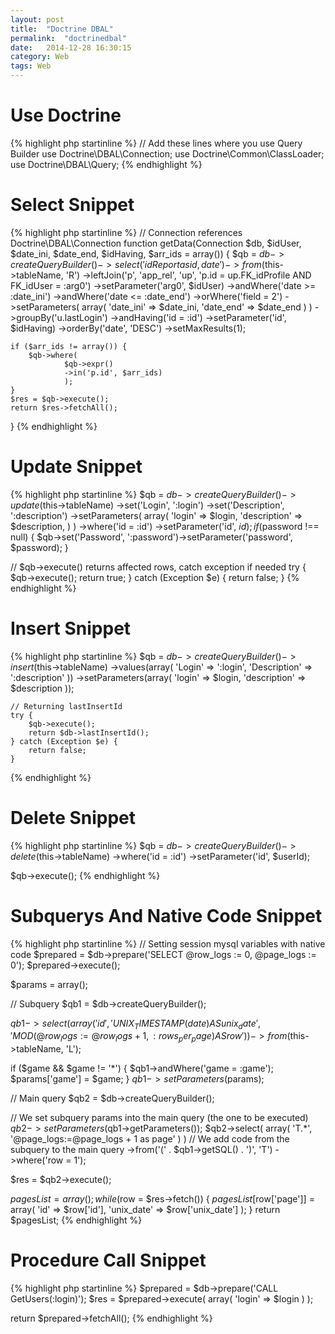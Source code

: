 ```yaml
---
layout: post
title:  "Doctrine DBAL"
permalink:  "doctrinedbal"
date:   2014-12-28 16:30:15
category: Web
tags: Web
---
```

# Use Doctrine

{% highlight php startinline %}
// Add these lines where you use Query Builder
use Doctrine\DBAL\Connection;
use Doctrine\Common\ClassLoader;
use Doctrine\DBAL\Query;
{% endhighlight %}

# Select Snippet

{% highlight php startinline %}
// Connection references Doctrine\DBAL\Connection
function getData(Connection $db, $idUser, $date_ini, $date_end, $idHaving, $arr_ids = array()) {
    $qb = $db->createQueryBuilder()
        ->select('idReport as id, date')
        ->from($this->tableName, 'R')
        ->leftJoin('p', 'app_rel', 'up', 'p.id = up.FK_idProfile AND FK_idUser = :arg0')
        ->setParameter('arg0', $idUser)
        ->andWhere('date >= :date_ini')
        ->andWhere('date <= :date_end')
        ->orWhere('field = 2')
        ->setParameters(
            array(
                'date_ini' => $date_ini,
                'date_end' => $date_end
            )
        )
        ->groupBy('u.lastLogin')
        ->andHaving('id = :id')
        ->setParameter('id', $idHaving)
        ->orderBy('date', 'DESC')
        ->setMaxResults(1);

    if ($arr_ids != array()) {
        $qb->where(
                $qb->expr()
                ->in('p.id', $arr_ids)
                );
    }
    $res = $qb->execute();
    return $res->fetchAll();
}
{% endhighlight %}

# Update Snippet

{% highlight php startinline %}
$qb = $db->createQueryBuilder()
    ->update($this->tableName)
    ->set('Login', ':login')
    ->set('Description', ':description')
    ->setParameters(
        array(
            'login'             => $login,
            'description'       => $description,
        )
    )
    ->where('id = :id')
    ->setParameter('id', $id);
if ($password !== null) {
    $qb->set('Password', ':password')->setParameter('password', $password);
}

// $qb->execute() returns affected rows, catch exception if needed
try {
    $qb->execute();
    return true;
} catch (Exception $e) {
    return false;
}
{% endhighlight %}

# Insert Snippet

{% highlight php startinline %}
$qb = $db->createQueryBuilder()
    ->insert($this->tableName)
    ->values(array(
        'Login'             => ':login',
        'Description'       => ':description'
    ))
    ->setParameters(array(
        'login'             => $login,
        'description'       => $description
    ));

    // Returning lastInsertId
    try {
        $qb->execute();
        return $db->lastInsertId();
    } catch (Exception $e) {
        return false;
    }
{% endhighlight %}

# Delete Snippet

{% highlight php startinline %}
$qb = $db->createQueryBuilder()
    ->delete($this->tableName)
    ->where('id = :id')
    ->setParameter('id', $userId);

$qb->execute();
{% endhighlight %}

# Subquerys And Native Code Snippet

{% highlight php startinline %}
// Setting session mysql variables with native code
$prepared = $db->prepare('SELECT @row_logs := 0, @page_logs := 0');
$prepared->execute();

$params = array();

// Subquery
$qb1 = $db->createQueryBuilder();

$qb1->select(
    array(
        'id',
        'UNIX_TIMESTAMP(date) AS unix_date',
        'MOD(@row_logs := @row_logs + 1, :rows_per_page) AS row'
    )
)
->from($this->tableName, 'L');

if ($game && $game != '*') {
    $qb1->andWhere('game = :game');
    $params['game'] = $game;
}
$qb1->setParameters($params);

// Main query
$qb2 = $db->createQueryBuilder();

// We set subquery params into the main query (the one to be executed)
$qb2->setParameters($qb1->getParameters());
$qb2->select(
    array(
        'T.*',
        '@page_logs:=@page_logs + 1 as page'
    )
)
// We add code from the subquery to the main query
->from('(' . $qb1->getSQL() . ')', 'T')
->where('row = 1');

$res = $qb2->execute();

$pagesList = array();
while ($row = $res->fetch()) {
    $pagesList[$row['page']] = array(
        'id' => $row['id'],
        'unix_date' => $row['unix_date']
    );
}
return $pagesList;
{% endhighlight %}

# Procedure Call Snippet

{% highlight php startinline %}
$prepared = $db->prepare('CALL GetUsers(:login)');
$res = $prepared->execute(
    array(
        'login' => $login
    )
);

return $prepared->fetchAll();
{% endhighlight %}

